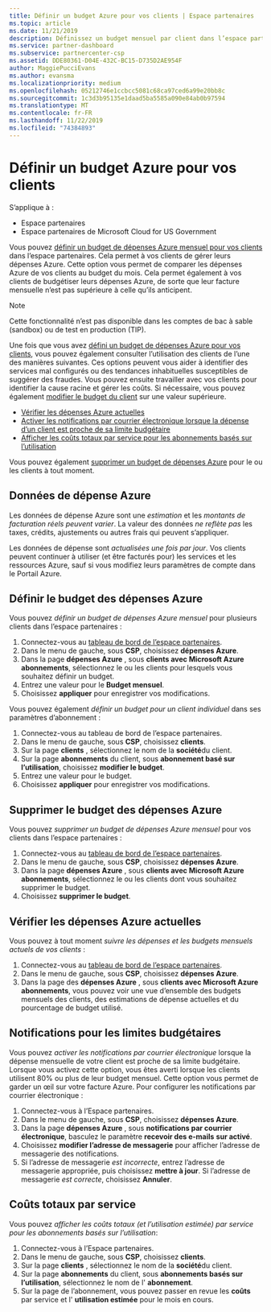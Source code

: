 ```yaml
---
title: Définir un budget Azure pour vos clients | Espace partenaires
ms.topic: article
ms.date: 11/21/2019
description: Définissez un budget mensuel par client dans l’espace partenaires.
ms.service: partner-dashboard
ms.subservice: partnercenter-csp
ms.assetid: DDE80361-D04E-432C-BC15-D735D2AE954F
author: MaggiePucciEvans
ms.author: evansma
ms.localizationpriority: medium
ms.openlocfilehash: 05212746e1ccbcc5081c68ca97ced6a99e20bb8c
ms.sourcegitcommit: 1c3d3b95135e1daad5ba5585a090e84ab0b97594
ms.translationtype: MT
ms.contentlocale: fr-FR
ms.lasthandoff: 11/22/2019
ms.locfileid: "74384893"
---
```

# <a name="set-an-azure-spending-budget-for-your-customers"></a>Définir un budget Azure pour vos clients

S’applique à :

- Espace partenaires
- Espace partenaires de Microsoft Cloud for US Government

Vous pouvez [définir un budget de dépenses Azure mensuel pour vos clients](#set-azure-spending-budget) dans l’espace partenaires. Cela permet à vos clients de gérer leurs dépenses Azure. Cette option vous permet de comparer les dépenses Azure de vos clients au budget du mois. Cela permet également à vos clients de budgétiser leurs dépenses Azure, de sorte que leur facture mensuelle n’est pas supérieure à celle qu’ils anticipent.


> [!NOTE]  
> Cette fonctionnalité n’est pas disponible dans les comptes de bac à sable (sandbox) ou de test en production (TIP).

Une fois que vous avez [défini un budget de dépenses Azure pour vos clients](#set-azure-spending-budget), vous pouvez également consulter l’utilisation des clients de l’une des manières suivantes. Ces options peuvent vous aider à identifier des services mal configurés ou des tendances inhabituelles susceptibles de suggérer des fraudes. Vous pouvez ensuite travailler avec vos clients pour identifier la cause racine et gérer les coûts. Si nécessaire, vous pouvez également [modifier le budget du client](#set-azure-spending-budget) sur une valeur supérieure.

- [Vérifier les dépenses Azure actuelles](#check-current-azure-spending)
- [Activer les notifications par courrier électronique lorsque la dépense d’un client est proche de sa limite budgétaire](#notifications-for-budget-limits)
- [Afficher les coûts totaux par service pour les abonnements basés sur l’utilisation](#itemized-costs-by-service)

Vous pouvez également [supprimer un budget de dépenses Azure](#remove-azure-spending-budget) pour le ou les clients à tout moment.

## <a name="azure-spending-data"></a>Données de dépense Azure

Les données de dépense Azure sont une *estimation* et les *montants de facturation réels peuvent varier*. La valeur des données *ne reflète pas* les taxes, crédits, ajustements ou autres frais qui peuvent s’appliquer.

Les données de dépense sont *actualisées une fois par jour*. Vos clients peuvent continuer à utiliser (et être facturés pour) les services et les ressources Azure, sauf si vous modifiez leurs paramètres de compte dans le Portail Azure.

## <a name="set-azure-spending-budget"></a>Définir le budget des dépenses Azure

Vous pouvez *définir un budget de dépenses Azure mensuel* pour plusieurs clients dans l’espace partenaires :

1. Connectez-vous au [tableau de bord de l’espace partenaires](https://partner.microsoft.com/dashboard/).
2. Dans le menu de gauche, sous **CSP**, choisissez **dépenses Azure**.
3. Dans la page **dépenses Azure** , sous **clients avec Microsoft Azure abonnements**, sélectionnez le ou les clients pour lesquels vous souhaitez définir un budget.
4. Entrez une valeur pour le **Budget mensuel**.
5. Choisissez **appliquer** pour enregistrer vos modifications.

Vous pouvez également *définir un budget pour un client individuel* dans ses paramètres d’abonnement :

1. Connectez-vous au tableau de bord de l’espace partenaires.
2. Dans le menu de gauche, sous **CSP**, choisissez **clients**.
3. Sur la page **clients** , sélectionnez le nom de la **société**du client.
4. Sur la page **abonnements** du client, sous **abonnement basé sur l’utilisation**, choisissez **modifier le budget**.
5. Entrez une valeur pour le budget.
6. Choisissez **appliquer** pour enregistrer vos modifications.

## <a name="remove-azure-spending-budget"></a>Supprimer le budget des dépenses Azure

Vous pouvez *supprimer un budget de dépenses Azure mensuel* pour vos clients dans l’espace partenaires :

1. Connectez-vous au [tableau de bord de l’espace partenaires](https://partner.microsoft.com/dashboard/).
2. Dans le menu de gauche, sous **CSP**, choisissez **dépenses Azure**.
3. Dans la page **dépenses Azure** , sous **clients avec Microsoft Azure abonnements**, sélectionnez le ou les clients dont vous souhaitez supprimer le budget.
4. Choisissez **supprimer le budget**.

## <a name="check-current-azure-spending"></a>Vérifier les dépenses Azure actuelles

Vous pouvez à tout moment *suivre les dépenses et les budgets mensuels actuels de vos clients* :

1. Connectez-vous au [tableau de bord de l’espace partenaires](https://partner.microsoft.com/dashboard/).
2. Dans le menu de gauche, sous **CSP**, choisissez **dépenses Azure**.
3. Dans la page des **dépenses Azure** , sous **clients avec Microsoft Azure abonnements**, vous pouvez voir une vue d’ensemble des budgets mensuels des clients, des estimations de dépense actuelles et du pourcentage de budget utilisé.

## <a name="notifications-for-budget-limits"></a>Notifications pour les limites budgétaires

Vous pouvez *activer les notifications par courrier électronique* lorsque la dépense mensuelle de votre client est proche de sa limite budgétaire. Lorsque vous activez cette option, vous êtes averti lorsque les clients utilisent 80% ou plus de leur budget mensuel. Cette option vous permet de garder un œil sur votre facture Azure. Pour configurer les notifications par courrier électronique :

1. Connectez-vous à l’Espace partenaires.
2. Dans le menu de gauche, sous **CSP**, choisissez **dépenses Azure**.
3. Dans la page **dépenses Azure** , sous **notifications par courrier électronique**, basculez le paramètre **recevoir des e-mails** **sur activé**.
4. Choisissez **modifier l’adresse de messagerie** pour afficher l’adresse de messagerie des notifications.
5. Si l’adresse de messagerie *est incorrecte*, entrez l’adresse de messagerie appropriée, puis choisissez **mettre à jour**. Si l’adresse de messagerie *est correcte*, choisissez **Annuler**.

## <a name="itemized-costs-by-service"></a>Coûts totaux par service

Vous pouvez *afficher les coûts totaux (et l’utilisation estimée) par service pour les abonnements basés sur l’utilisation*:

1. Connectez-vous à l’Espace partenaires.
2. Dans le menu de gauche, sous **CSP**, choisissez **clients**.
3. Sur la page **clients** , sélectionnez le nom de la **société**du client.
4. Sur la page **abonnements** du client, sous **abonnements basés sur l’utilisation**, sélectionnez le nom de l' **abonnement**.
5. Sur la page de l’abonnement, vous pouvez passer en revue les **coûts** par service et l' **utilisation estimée** pour le mois en cours.
